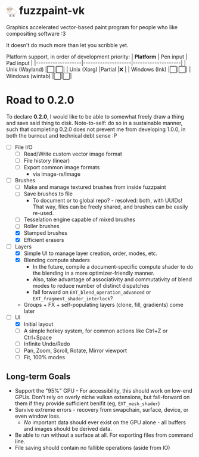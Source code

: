 # <a href="#" onclick="return false;"><img src="https://raw.githubusercontent.com/googlefonts/noto-emoji/main/svg/emoji_u1f411.svg" alt="Baa" title="Baa" style="position:relative;bottom: -0.2em;width:1em;"/></a> fuzzpaint-vk

Graphics accelerated vector-based paint program for people who like compositing software :3

It doesn't do much more than let you scribble yet.

Platform support, in order of development priority:
| **Platform**      | Pen input          | Pad input          |
|-------------------|--------------------|--------------------|
| Unix (Wayland)    |:white_large_square:|:white_large_square:|
| Unix (Xorg)       |Partial             |:x:                 |
| Windows (Ink)     |:white_large_square:|:white_large_square:|
| Windows (wintab)  |:white_large_square:|:white_large_square:|

# Road to **0.2.0**
To declare **0.2.0**, I would like to be able to somewhat freely draw a thing and save said thing to disk. Note-to-self: do so in a sustainable manner, such that completing 0.2.0 does not prevent me from developing 1.0.0, in both the burnout and technical debt sense :P

 - [ ] File I/O
   - [ ] Read/Write custom vector image format
   - [ ] File history (linear)
   - [ ] Export common image formats
     - via image-rs/image
 - [ ] Brushes
   - [ ] Make and manage textured brushes from inside fuzzpaint
   - [ ] Save brushes to file
     - To document or to global repo? - resolved: both, with UUIDs! That way, files can be freely shared, and brushes can be easily re-used.
   - [ ] Tesselation engine capable of mixed brushes
   - [ ] Roller brushes
   - [X] Stamped brushes
   - [X] Efficient erasers
 - [ ] Layers
   - [X] Simple UI to manage layer creation, order, modes, etc.
   - [X] Blending compute shaders
     - In the future, compile a document-specific compute shader to do the blending in a more optimizer-friendly manner.
     - Also, take advantage of associativity and commutativity of blend modes to reduce number of distinct dispatches
     - fall forward on `EXT_blend_operation_advanced` or `EXT_fragment_shader_interlock`?
   - Groups + FX + self-populating layers (clone, fill, gradients) come later
 - [ ] UI
   - [X] Initial layout
   - [ ] A simple hotkey system, for common actions like Ctrl+Z or Ctrl+Space
   - [ ] Infinite Undo/Redo
   - [ ] Pan, Zoom, Scroll, Rotate, Mirror viewport
   - [ ] Fit, 100% modes

## Long-term Goals
 * Support the "95%" GPU - For accessibility, this should work on low-end GPUs. Don't rely on overly niche vulkan extensions, but fall-forward on them if they provide sufficient benifit (eg, `EXT_mesh_shader`)
 * Survive extreme errors - recovery from swapchain, surface, device, or even window loss.
   * *No* important data should ever exist on the GPU alone - all buffers and images should be derived data.
 * Be able to run without a surface at all. For exporting files from command line.
 * File saving should contain no fallible operations (aside from IO)
